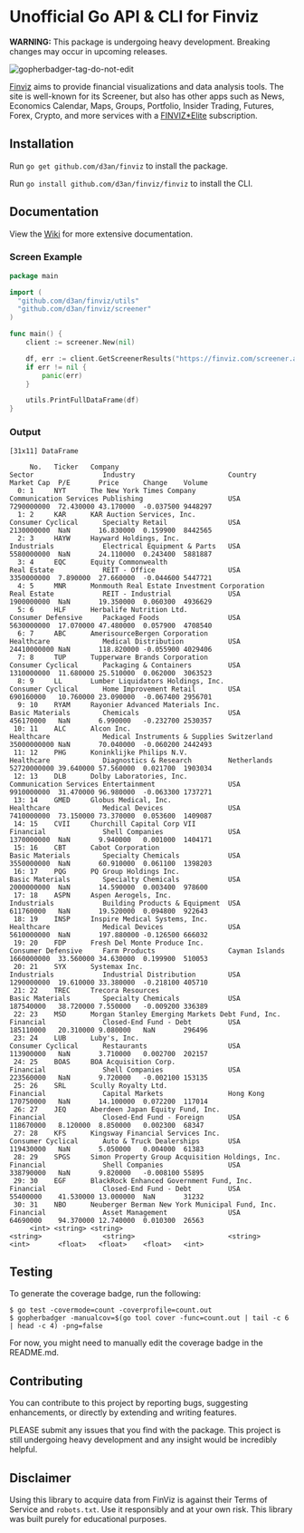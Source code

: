 # Unofficial Go API & CLI for Finviz

**WARNING:** This package is undergoing heavy development. Breaking changes may occur in upcoming releases.

![gopherbadger-tag-do-not-edit](https://img.shields.io/badge/Go%20Coverage-52%25-brightgreen.svg?longCache=true&style=flat)

[Finviz](https://finviz.com/?a=128493348) aims to provide financial visualizations and data analysis tools.
The site is well-known for its Screener, but also has other apps such as News, Economics Calendar, Maps, Groups,
Portfolio, Insider Trading, Futures, Forex, Crypto, and more services with a [FINVIZ*Elite](https://finviz.com/elite.ashx?a=128493348) subscription.

## Installation

Run `go get github.com/d3an/finviz` to install the package.

Run `go install github.com/d3an/finviz/finviz` to install the CLI.

## Documentation

View the [Wiki](https://github.com/d3an/finviz/wiki) for more extensive documentation.

### Screen Example

```go
package main

import (
  "github.com/d3an/finviz/utils"
  "github.com/d3an/finviz/screener"
)

func main() {
    client := screener.New(nil)

    df, err := client.GetScreenerResults("https://finviz.com/screener.ashx?v=110&s=ta_unusualvolume&f=exch_nyse,cap_largeunder&o=-volume")
    if err != nil {
        panic(err)
    }

    utils.PrintFullDataFrame(df)
}
```

### Output

```
[31x11] DataFrame

     No.   Ticker   Company                                         Sector                 Industry                       Country        Market Cap  P/E       Price      Change    Volume
  0: 1     NYT      The New York Times Company                      Communication Services Publishing                     USA            7290000000  72.430000 43.170000  -0.037500 9448297
  1: 2     KAR      KAR Auction Services, Inc.                      Consumer Cyclical      Specialty Retail               USA            2130000000  NaN       16.830000  0.159900  8442565
  2: 3     HAYW     Hayward Holdings, Inc.                          Industrials            Electrical Equipment & Parts   USA            5580000000  NaN       24.110000  0.243400  5881887
  3: 4     EQC      Equity Commonwealth                             Real Estate            REIT - Office                  USA            3350000000  7.890000  27.660000  -0.044600 5447721
  4: 5     MNR      Monmouth Real Estate Investment Corporation     Real Estate            REIT - Industrial              USA            1900000000  NaN       19.350000  0.060300  4936629
  5: 6     HLF      Herbalife Nutrition Ltd.                        Consumer Defensive     Packaged Foods                 USA            5630000000  17.070000 47.480000  0.057900  4708540
  6: 7     ABC      AmerisourceBergen Corporation                   Healthcare             Medical Distribution           USA            24410000000 NaN       118.820000 -0.055900 4029406
  7: 8     TUP      Tupperware Brands Corporation                   Consumer Cyclical      Packaging & Containers         USA            1310000000  11.680000 25.510000  0.062000  3063523
  8: 9     LL       Lumber Liquidators Holdings, Inc.               Consumer Cyclical      Home Improvement Retail        USA            690160000   10.760000 23.090000  -0.067400 2956701
  9: 10    RYAM     Rayonier Advanced Materials Inc.                Basic Materials        Chemicals                      USA            456170000   NaN       6.990000   -0.232700 2530357
 10: 11    ALC      Alcon Inc.                                      Healthcare             Medical Instruments & Supplies Switzerland    35000000000 NaN       70.040000  -0.060200 2442493
 11: 12    PHG      Koninklijke Philips N.V.                        Healthcare             Diagnostics & Research         Netherlands    52720000000 39.640000 57.560000  0.021700  1903034
 12: 13    DLB      Dolby Laboratories, Inc.                        Communication Services Entertainment                  USA            9910000000  31.470000 96.980000  -0.063300 1737271
 13: 14    GMED     Globus Medical, Inc.                            Healthcare             Medical Devices                USA            7410000000  73.150000 73.370000  0.053600  1409087
 14: 15    CVII     Churchill Capital Corp VII                      Financial              Shell Companies                USA            1370000000  NaN       9.940000   0.001000  1404171
 15: 16    CBT      Cabot Corporation                               Basic Materials        Specialty Chemicals            USA            3550000000  NaN       60.910000  0.061100  1398203
 16: 17    PQG      PQ Group Holdings Inc.                          Basic Materials        Specialty Chemicals            USA            2000000000  NaN       14.590000  0.003400  978600
 17: 18    ASPN     Aspen Aerogels, Inc.                            Industrials            Building Products & Equipment  USA            611760000   NaN       19.520000  0.094800  922643
 18: 19    INSP     Inspire Medical Systems, Inc.                   Healthcare             Medical Devices                USA            5610000000  NaN       197.880000 -0.126500 666032
 19: 20    FDP      Fresh Del Monte Produce Inc.                    Consumer Defensive     Farm Products                  Cayman Islands 1660000000  33.560000 34.630000  0.199900  510053
 20: 21    SYX      Systemax Inc.                                   Industrials            Industrial Distribution        USA            1290000000  19.610000 33.380000  -0.218100 405710
 21: 22    TREC     Trecora Resources                               Basic Materials        Specialty Chemicals            USA            187540000   38.720000 7.550000   -0.009200 336389
 22: 23    MSD      Morgan Stanley Emerging Markets Debt Fund, Inc. Financial              Closed-End Fund - Debt         USA            185110000   20.310000 9.080000   NaN       296496
 23: 24    LUB      Luby's, Inc.                                    Consumer Cyclical      Restaurants                    USA            113900000   NaN       3.710000   0.002700  202157
 24: 25    BOAS     BOA Acquisition Corp.                           Financial              Shell Companies                USA            223560000   NaN       9.720000   -0.002100 153135
 25: 26    SRL      Scully Royalty Ltd.                             Financial              Capital Markets                Hong Kong      170750000   NaN       14.100000  0.072200  117014
 26: 27    JEQ      Aberdeen Japan Equity Fund, Inc.                Financial              Closed-End Fund - Foreign      USA            118670000   8.120000  8.850000   0.002300  68347  
 27: 28    KFS      Kingsway Financial Services Inc.                Consumer Cyclical      Auto & Truck Dealerships       USA            119430000   NaN       5.050000   0.004000  61383  
 28: 29    SPGS     Simon Property Group Acquisition Holdings, Inc. Financial              Shell Companies                USA            338790000   NaN       9.820000   -0.008100 55895  
 29: 30    EGF      BlackRock Enhanced Government Fund, Inc.        Financial              Closed-End Fund - Debt         USA            55400000    41.530000 13.000000  NaN       31232  
 30: 31    NBO      Neuberger Berman New York Municipal Fund, Inc.  Financial              Asset Management               USA            64690000    94.370000 12.740000  0.010300  26563  
     <int> <string> <string>                                        <string>               <string>                       <string>       <int>       <float>   <float>    <float>   <int>  
```

## Testing

To generate the coverage badge, run the following:

```command line
$ go test -covermode=count -coverprofile=count.out
$ gopherbadger -manualcov=$(go tool cover -func=count.out | tail -c 6 | head -c 4) -png=false
```

For now, you might need to manually edit the coverage badge in the README.md.

## Contributing

You can contribute to this project by reporting bugs, suggesting enhancements, or directly by extending and writing features.

PLEASE submit any issues that you find with the package. This project is still undergoing heavy development and any insight would be incredibly helpful.

## Disclaimer

Using this library to acquire data from FinViz is against their Terms of Service and `robots.txt`.
Use it responsibly and at your own risk. This library was built purely for educational purposes.
